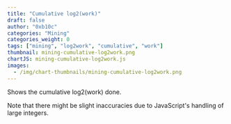 ```yaml
---
title: "Cumulative log2(work)"
draft: false
author: "0xb10c"
categories: "Mining"
categories_weight: 0
tags: ["mining", "log2work", "cumulative", "work"]
thumbnail: mining-cumulative-log2work.png
chartJS: mining-cumulative-log2work.js
images:
  - /img/chart-thumbnails/mining-cumulative-log2work.png
---
```


Shows the cumulative log2(work) done.

<!--more-->

Note that there might be slight inaccuracies due to JavaScript's handling of large integers.
